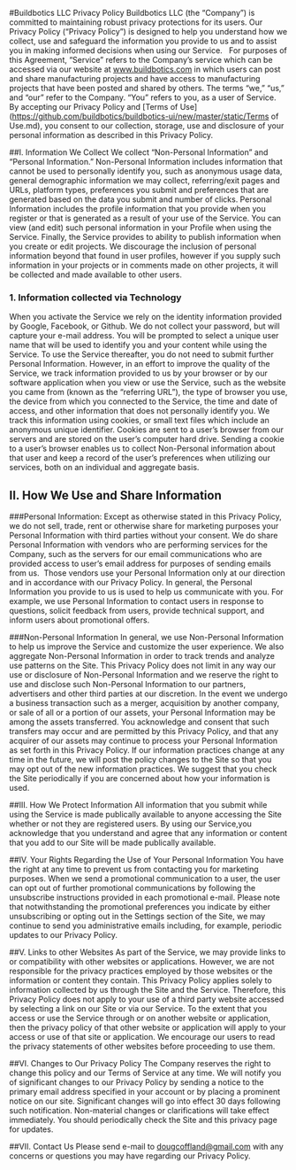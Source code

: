 #Buildbotics LLC Privacy Policy
Buildbotics LLC (the “Company”) is committed to maintaining robust privacy protections for its users. Our Privacy Policy (“Privacy Policy”) is designed to help you understand how we collect, use and safeguard the information you provide to us and to assist you in making informed decisions when using our Service.  
For purposes of this Agreement, “Service” refers to the Company’s service which can be accessed via our website at www.buildbotics.com in which users can post and share manufacturing projects and have access to manufacturing projects that have been posted and shared by others. The terms “we,” “us,” and “our” refer to the Company. “You” refers to you, as a user of Service. By accepting our Privacy Policy and [Terms of Use](https://github.com/buildbotics/buildbotics-ui/new/master/static/Terms of Use.md), you consent to our collection, storage, use and disclosure of your personal information as described in this Privacy Policy.

##I. Information We Collect
We collect “Non-Personal Information” and “Personal Information.” Non-Personal Information includes information that cannot be used to personally identify you, such as anonymous usage data, general demographic information we may collect, referring/exit pages and URLs, platform types, preferences you submit and preferences that are generated based on the data you submit and number of clicks. Personal Information includes the profile information that you provide when you register or that is generated as a result of your use of the Service.  You can view (and edit) such personal information in your Profile when using the Service.  Finally, the Service provides to ability to publish information when you create or edit projects.  We discourage the inclusion of personal information beyond that found in user profiles, however if you supply such information in your projects or in comments made on other projects, it will be collected and made available to other users.
### 1. Information collected via Technology
When you activate the Service we rely on the identity information provided by Google, Facebook, or Github.  We do not collect your password, but will capture your e-mail address.  You will be prompted to select a unique user name that will be used to identify you and your content while using the Service.  To use the Service thereafter, you do not need to submit further Personal Information. However, in an effort to improve the quality of the Service, we track information provided to us by your browser or by our software application when you view or use the Service, such as the website you came from (known as the “referring URL”), the type of browser you use, the device from which you connected to the Service, the time and date of access, and other information that does not personally identify you. We track this information using cookies, or small text files which include an anonymous unique identifier. Cookies are sent to a user’s browser from our servers and are stored on the user’s computer hard drive. Sending a cookie to a user’s browser enables us to collect Non-Personal information about that user and keep a record of the user’s preferences when utilizing our services, both on an individual and aggregate basis.
## II. How We Use and Share Information
###Personal Information:
Except as otherwise stated in this Privacy Policy, we do not sell, trade, rent or otherwise share for marketing purposes your Personal Information with third parties without your consent. We do share Personal Information with vendors who are performing services for the Company, such as the servers for our email communications who are provided access to user’s email address for purposes of sending emails from us.  Those vendors use your Personal Information only at our direction and in accordance with our Privacy Policy.
In general, the Personal Information you provide to us is used to help us communicate with you. For example, we use Personal Information to contact users in response to questions, solicit feedback from users, provide technical support, and inform users about promotional offers.

###Non-Personal Information
In general, we use Non-Personal Information to help us improve the Service and customize the user experience. We also aggregate Non-Personal Information in order to track trends and analyze use patterns on the Site. This Privacy Policy does not limit in any way our use or disclosure of Non-Personal Information and we reserve the right to use and disclose such Non-Personal Information to our partners, advertisers and other third parties at our discretion.
In the event we undergo a business transaction such as a merger, acquisition by another company, or sale of all or a portion of our assets, your Personal Information may be among the assets transferred. You acknowledge and consent that such transfers may occur and are permitted by this Privacy Policy, and that any acquirer of our assets may continue to process your Personal Information as set forth in this Privacy Policy. If our information practices change at any time in the future, we will post the policy changes to the Site so that you may opt out of the new information practices. We suggest that you check the Site periodically if you are concerned about how your information is used.

##III. How We Protect Information
All information that you submit while using the Service is made publically available to anyone accessing the Site whether or not they are registered users.  By using our Service,you acknowledge that you understand and agree that any information or content that you add to our Site will be made publically available.

##IV. Your Rights Regarding the Use of Your Personal Information
You have the right at any time to prevent us from contacting you for marketing purposes. When we send a promotional communication to a user, the user can opt out of further promotional communications by following the unsubscribe instructions provided in each promotional e-mail. Please note that notwithstanding the promotional preferences you indicate by either unsubscribing or opting out in the Settings section of the Site, we may continue to send you administrative emails including, for example, periodic updates to our Privacy Policy.

##V. Links to other Websites
As part of the Service, we may provide links to or compatibility with other websites or applications. However, we are not responsible for the privacy practices employed by those websites or the information or content they contain. This Privacy Policy applies solely to information collected by us through the Site and the Service. Therefore, this Privacy Policy does not apply to your use of a third party website accessed by selecting a link on our Site or via our Service. To the extent that you access or use the Service through or on another website or application, then the privacy policy of that other website or application will apply to your access or use of that site or application. We encourage our users to read the privacy statements of other websites before proceeding to use them.

##VI. Changes to Our Privacy Policy
The Company reserves the right to change this policy and our Terms of Service at any time. We will notify you of significant changes to our Privacy Policy by sending a notice to the primary email address specified in your account or by placing a prominent notice on our site. Significant changes will go into effect 30 days following such notification. Non-material changes or clarifications will take effect immediately. You should periodically check the Site and this privacy page for updates.

##VII. Contact Us
Please send e-mail to dougcoffland@gmail.com with any concerns or questions you may have regarding our Privacy Policy.
